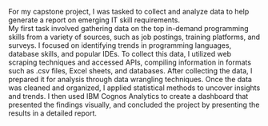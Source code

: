 For my capstone project, I was tasked to collect and analyze data to help generate a report on emerging IT skill requirements.  
My first task involved gathering data on the top in-demand programming skills from a variety of sources, such as job postings, training platforms, and surveys. I focused on identifying trends in programming languages, database skills, and popular IDEs. 
To collect this data, I utilized web scraping techniques and accessed APIs, compiling information in formats such as .csv files, Excel sheets, and databases.
After collecting the data, I prepared it for analysis through data wrangling techniques. Once the data was cleaned and organized, I applied statistical methods to uncover insights and trends. I then used IBM Cognos Analytics to create a dashboard that presented the findings visually, and concluded the project by presenting the results in a detailed report.
